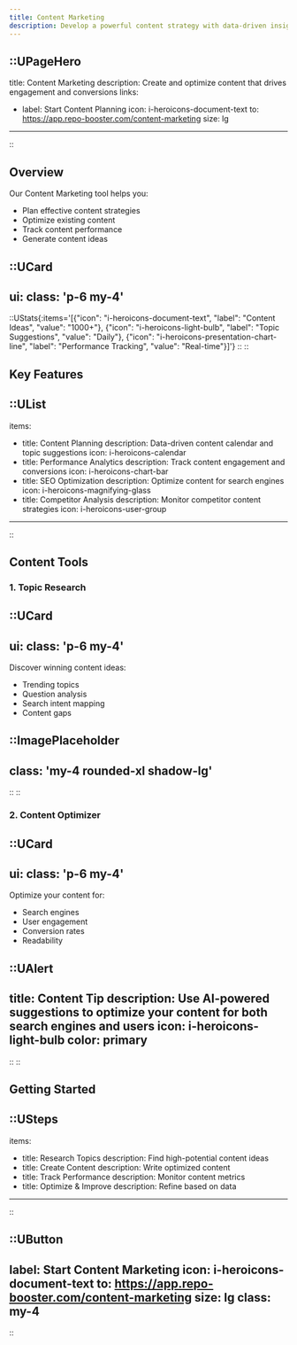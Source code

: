 ```yaml
---
title: Content Marketing
description: Develop a powerful content strategy with data-driven insights
---
```


::UPageHero
---
title: Content Marketing
description: Create and optimize content that drives engagement and conversions
links:
  - label: Start Content Planning
    icon: i-heroicons-document-text
    to: https://app.repo-booster.com/content-marketing
    size: lg
---
::

## Overview

Our Content Marketing tool helps you:
- Plan effective content strategies
- Optimize existing content
- Track content performance
- Generate content ideas

::UCard
---
ui:
  class: 'p-6 my-4'
---
::UStats{:items='[{"icon": "i-heroicons-document-text", "label": "Content Ideas", "value": "1000+"}, {"icon": "i-heroicons-light-bulb", "label": "Topic Suggestions", "value": "Daily"}, {"icon": "i-heroicons-presentation-chart-line", "label": "Performance Tracking", "value": "Real-time"}]'}
::
::

## Key Features

::UList
---
items:
  - title: Content Planning
    description: Data-driven content calendar and topic suggestions
    icon: i-heroicons-calendar
  - title: Performance Analytics
    description: Track content engagement and conversions
    icon: i-heroicons-chart-bar
  - title: SEO Optimization
    description: Optimize content for search engines
    icon: i-heroicons-magnifying-glass
  - title: Competitor Analysis
    description: Monitor competitor content strategies
    icon: i-heroicons-user-group
---
::

## Content Tools

### 1. Topic Research
::UCard
---
ui:
  class: 'p-6 my-4'
---
Discover winning content ideas:
- Trending topics
- Question analysis
- Search intent mapping
- Content gaps

::ImagePlaceholder
---
class: 'my-4 rounded-xl shadow-lg'
---
::
::

### 2. Content Optimizer
::UCard
---
ui:
  class: 'p-6 my-4'
---
Optimize your content for:
- Search engines
- User engagement
- Conversion rates
- Readability

::UAlert
---
title: Content Tip
description: Use AI-powered suggestions to optimize your content for both search engines and users
icon: i-heroicons-light-bulb
color: primary
---
::
::

## Getting Started

::USteps
---
items:
  - title: Research Topics
    description: Find high-potential content ideas
  - title: Create Content
    description: Write optimized content
  - title: Track Performance
    description: Monitor content metrics
  - title: Optimize & Improve
    description: Refine based on data
---
::

::UButton
---
label: Start Content Marketing
icon: i-heroicons-document-text
to: https://app.repo-booster.com/content-marketing
size: lg
class: my-4
---
::